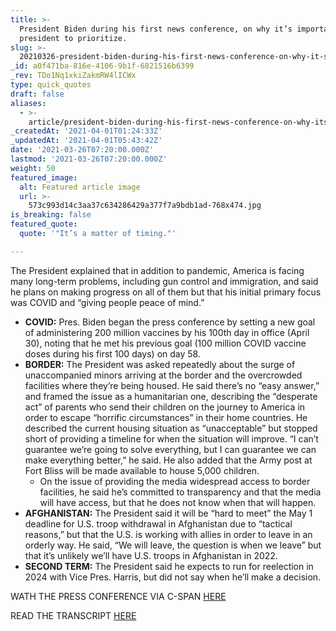 ```yaml
---
title: >-
  President Biden during his first news conference, on why it’s important for a
  president to prioritize.
slug: >-
  20210326-president-biden-during-his-first-news-conference-on-why-it-s-important-for-a-president-to
_id: a0f471ba-816e-4106-9b1f-6821516b6399
_rev: TDo1Nq1xkiZakmRW4lICWx
type: quick_quotes
draft: false
aliases:
  - >-
    article/president-biden-during-his-first-news-conference-on-why-its-important-for-a-president-to-prioritize/
_createdAt: '2021-04-01T01:24:33Z'
_updatedAt: '2021-04-01T05:43:42Z'
date: '2021-03-26T07:20:00.000Z'
lastmod: '2021-03-26T07:20:00.000Z'
weight: 50
featured_image:
  alt: Featured article image
  url: >-
    573c993d14c3aa37c634286429a377f7a9bdb1ad-768x474.jpg
is_breaking: false
featured_quote:
  quote: '"It’s a matter of timing."'

---
```

The President explained that in addition to pandemic, America is facing many long-term problems, including gun control and immigration, and said he plans on making progress on all of them but that his initial primary focus was COVID and “giving people peace of mind.”

* **COVID:** Pres. Biden began the press conference by setting a new goal of administering 200 million vaccines by his 100th day in office (April 30), noting that he met his previous goal (100 million COVID vaccine doses during his first 100 days) on day 58.
* **BORDER:** The President was asked repeatedly about the surge of unaccompanied minors arriving at the border and the overcrowded facilities where they’re being housed. He said there’s no “easy answer,” and framed the issue as a humanitarian one, describing the “desperate act” of parents who send their children on the journey to America in order to escape “horrific circumstances” in their home countries. He described the current housing situation as “unacceptable” but stopped short of providing a timeline for when the situation will improve. “I can’t guarantee we’re going to solve everything, but I can guarantee we can make everything better,” he said. He also added that the Army post at Fort Bliss will be made available to house 5,000 children.
  * On the issue of providing the media widespread access to border facilities, he said he’s committed to transparency and that the media will have access, but that he does not know when that will happen.
* **AFGHANISTAN:** The President said it will be “hard to meet” the May 1 deadline for U.S. troop withdrawal in Afghanistan due to “tactical reasons,” but that the U.S. is working with allies in order to leave in an orderly way. He said, “We will leave, the question is when we leave” but that it’s unlikely we’ll have U.S. troops in Afghanistan in 2022.
* **SECOND TERM:** The President said he expects to run for reelection in 2024 with Vice Pres. Harris, but did not say when he’ll make a decision.

WATH THE PRESS CONFERENCE VIA C-SPAN [HERE](https://www.c-span.org/video/?510139-1/president-biden-holds-news-conference)

READ THE TRANSCRIPT [HERE](https://www.whitehouse.gov/briefing-room/speeches-remarks/2021/03/25/remarks-by-president-biden-in-press-conference/)